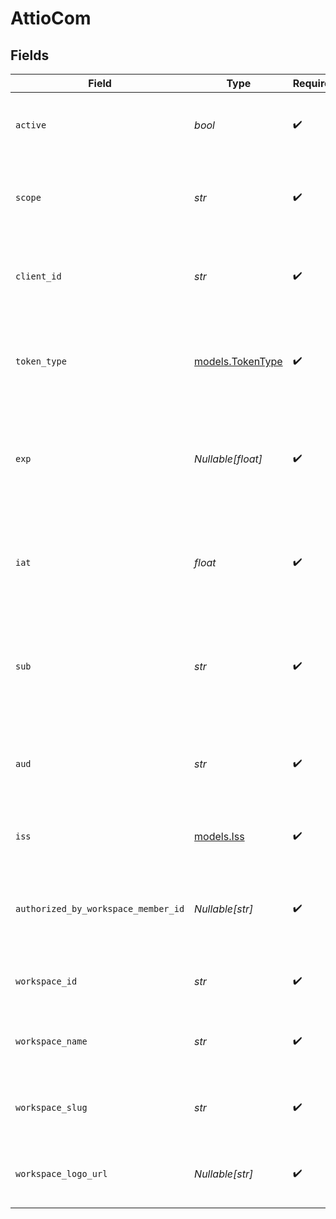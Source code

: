 # AttioCom


## Fields

| Field                                                                                              | Type                                                                                               | Required                                                                                           | Description                                                                                        |
| -------------------------------------------------------------------------------------------------- | -------------------------------------------------------------------------------------------------- | -------------------------------------------------------------------------------------------------- | -------------------------------------------------------------------------------------------------- |
| `active`                                                                                           | *bool*                                                                                             | :heavy_check_mark:                                                                                 | Whether the token is currently active and usable.                                                  |
| `scope`                                                                                            | *str*                                                                                              | :heavy_check_mark:                                                                                 | A space-separated list of scopes associated with this token                                        |
| `client_id`                                                                                        | *str*                                                                                              | :heavy_check_mark:                                                                                 | The app ID of the OAuth application that requested this token                                      |
| `token_type`                                                                                       | [models.TokenType](../models/tokentype.md)                                                         | :heavy_check_mark:                                                                                 | The type of token, always Bearer for tokens acquired via the OAuth 2.0 flow.                       |
| `exp`                                                                                              | *Nullable[float]*                                                                                  | :heavy_check_mark:                                                                                 | The time at which this token will expire, if set, as a number of seconds since January 1 1970 UTC. |
| `iat`                                                                                              | *float*                                                                                            | :heavy_check_mark:                                                                                 | The time at which this token was issued, as a number of seconds since January 1 1970 UTC.          |
| `sub`                                                                                              | *str*                                                                                              | :heavy_check_mark:                                                                                 | Since Bearer tokens grant Workspace-level permissions, this property contains the workspace_id.    |
| `aud`                                                                                              | *str*                                                                                              | :heavy_check_mark:                                                                                 | The intended audience for this token, for Bearer tokens this is the same as the client_id.         |
| `iss`                                                                                              | [models.Iss](../models/iss.md)                                                                     | :heavy_check_mark:                                                                                 | The issuer of the token. Always attio.com                                                          |
| `authorized_by_workspace_member_id`                                                                | *Nullable[str]*                                                                                    | :heavy_check_mark:                                                                                 | The ID of the workspace member who authorised this token initially, if known                       |
| `workspace_id`                                                                                     | *str*                                                                                              | :heavy_check_mark:                                                                                 | The ID of the workspace the token is scoped to.                                                    |
| `workspace_name`                                                                                   | *str*                                                                                              | :heavy_check_mark:                                                                                 | The name of the workspace the token is scoped to.                                                  |
| `workspace_slug`                                                                                   | *str*                                                                                              | :heavy_check_mark:                                                                                 | The slug of the workspace the token is scoped to.                                                  |
| `workspace_logo_url`                                                                               | *Nullable[str]*                                                                                    | :heavy_check_mark:                                                                                 | The logo URL of the workspace the token is scoped to.                                              |